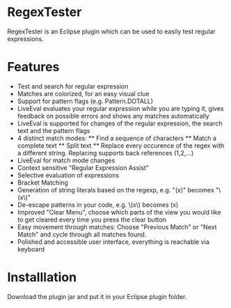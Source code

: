 # RegexTester
RegexTester is an Eclipse plugin which can be used to easily test regular expressions.

# Features

* Test and search for regular expression
* Matches are colorized, for an easy visual clue
* Support for pattern flags (e.g. Pattern.DOTALL)
* LiveEval evaluates your regular expression while you are typing it, gives feedback on possible errors and shows any matches automatically
* LiveEval is supported for changes of the regular expression, the search text and the pattern flags
* 4 distinct match modes:
** Find a sequence of characters
** Match a complete text
** Split text
** Replace every occurence of the regex with a different string. Replacing supports back references ($1,$2,...)
* LiveEval for match mode changes
* Context sensitive "Regular Expression Assist"
* Selective evaluation of expressions
* Bracket Matching
* Generation of string literals based on the regexp, e.g. "\(x\)" becomes "\\(x\\)"
* De-escape patterns in your code, e.g. \\(x\\) becomes \(x\)
* Improved "Clear Menu", choose which parts of the view you would like to get cleared every time you press the clear button
* Easy movement through matches: Choose "Previous Match" or "Next Match" and cycle through all matches found.
* Polished and accessible user interface, everything is reachable via keyboard

# Installlation

Download the plugin jar and put it in your Eclipse plugin folder.